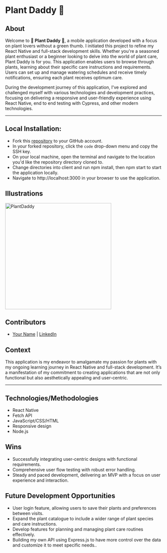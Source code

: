 # Plant Daddy 🌱

## About

Welcome to 🌱 **Plant Daddy** 🌱, a mobile application developed with a focus on plant lovers without a green thumb. I initiated this project to refine my React Native and full-stack development skills. Whether you're a seasoned plant enthusiast or a beginner looking to delve into the world of plant care, Plant Daddy is for you. This application enables users to browse through plants, learning about their specific care instructions and requirements. Users can set up and manage watering schedules and receive timely notifications, ensuring each plant receives optimum care. 

During the development journey of this application, I've explored and challenged myself with various technologies and development practices, focusing on delivering a responsive and user-friendly experience using React Native, end to end testing with Cypress, and other modern technologies.

---

## Local Installation:
- Fork this [repository](https://github.com/YourGitHubUsername/plant-daddy) to your GitHub account.
- In your forked repository, click the `code` drop-down menu and copy the SSH key.
- On your local machine, open the terminal and navigate to the location you'd like the repository directory cloned to.
- Change directories into client and run npm install, then npm start to start the application locally.
- Navigate to http://localhost:3000 in your browser to use the application.

## Illustrations
<img width="341" alt="PlantDaddy" src="https://github.com/SamanthaMcElhinney/plant-daddy/assets/115356592/e5ba33dd-6d86-447a-b63b-da73a4d3ff61">

## Contributors
- [Your Name](https://github.com/YourGitHubUsername) | [LinkedIn](https://www.linkedin.com/in/your-linkedin/)

## Context
This application is my endeavor to amalgamate my passion for plants with my ongoing learning journey in React Native and full-stack development. It’s a manifestation of my commitment to creating applications that are not only functional but also aesthetically appealing and user-centric.

---

## Technologies/Methodologies
- React Native 
- Fetch API
- JavaScript/CSS/HTML
- Responsive design
- Node.js

## Wins
- Successfully integrating user-centric designs with functional requirements.
- Comprehensive user flow testing with robust error handling.
- Steady and paced development, delivering an MVP with a focus on user experience and interaction.

## Future Development Opportunities
- User login feature, allowing users to save their plants and preferences between visits.
- Expand the plant catalogue to include a wider range of plant species and care instructions.
- Develop features for planning and managing plant care routines effectively.
- Building my own API using Express.js to have more control over the data and customize it to meet specific needs..
